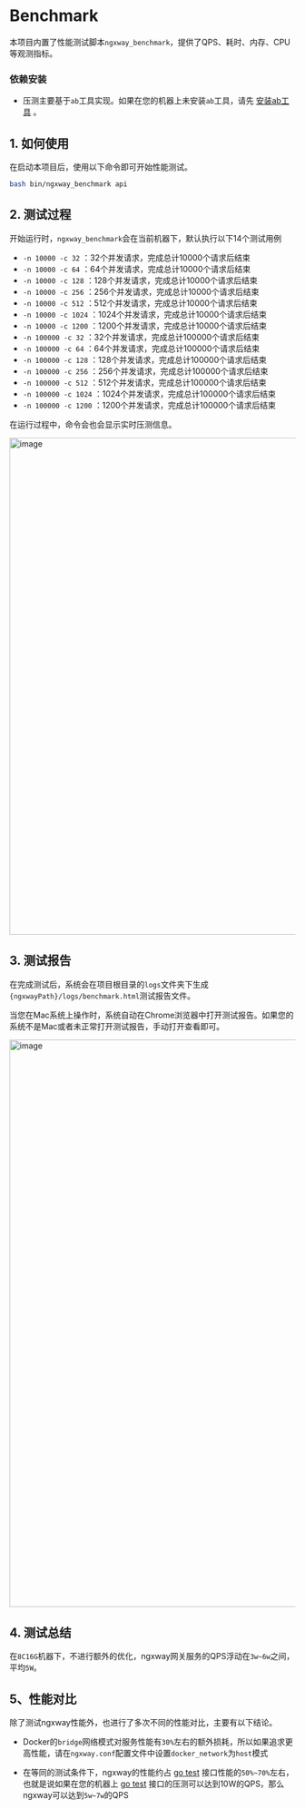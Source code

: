 # Benchmark
本项目内置了性能测试脚本```ngxway_benchmark```，提供了QPS、耗时、内存、CPU等观测指标。

### 依赖安装
- 压测主要基于```ab```工具实现。如果在您的机器上未安装```ab```工具，请先 [安装ab工具](https://github.com/WGrape/ngxway/wiki/Q&A#1-how-to-install-ab) 。

## 1. 如何使用
在启动本项目后，使用以下命令即可开始性能测试。

```bash
bash bin/ngxway_benchmark api
```

## 2. 测试过程
开始运行时，```ngxway_benchmark```会在当前机器下，默认执行以下14个测试用例

- ```-n 10000 -c 32``` ：32个并发请求，完成总计10000个请求后结束
- ```-n 10000 -c 64``` ：64个并发请求，完成总计10000个请求后结束
- ```-n 10000 -c 128``` ：128个并发请求，完成总计10000个请求后结束
- ```-n 10000 -c 256``` ：256个并发请求，完成总计10000个请求后结束
- ```-n 10000 -c 512``` ：512个并发请求，完成总计10000个请求后结束
- ```-n 10000 -c 1024``` ：1024个并发请求，完成总计10000个请求后结束
- ```-n 10000 -c 1200``` ：1200个并发请求，完成总计10000个请求后结束
- ```-n 100000 -c 32``` ：32个并发请求，完成总计100000个请求后结束
- ```-n 100000 -c 64``` ：64个并发请求，完成总计100000个请求后结束
- ```-n 100000 -c 128``` ：128个并发请求，完成总计100000个请求后结束
- ```-n 100000 -c 256``` ：256个并发请求，完成总计100000个请求后结束
- ```-n 100000 -c 512``` ：512个并发请求，完成总计100000个请求后结束
- ```-n 100000 -c 1024``` ：1024个并发请求，完成总计100000个请求后结束
- ```-n 100000 -c 1200``` ：1200个并发请求，完成总计100000个请求后结束

在运行过程中，命令会也会显示实时压测信息。

<img width="876" alt="image" src="https://user-images.githubusercontent.com/35942268/224525700-692df740-92f5-4ad6-8343-0ea7ebccd8ad.png">

## 3. 测试报告
在完成测试后，系统会在项目根目录的```logs```文件夹下生成```{ngxwayPath}/logs/benchmark.html```测试报告文件。

当您在Mac系统上操作时，系统自动在Chrome浏览器中打开测试报告。如果您的系统不是Mac或者未正常打开测试报告，手动打开查看即可。

<img width="1000" alt="image" src="https://user-images.githubusercontent.com/35942268/224526169-3ca6cd09-380d-4acf-b184-b972db85685b.png">

## 4. 测试总结
在```8C16G```机器下，不进行额外的优化，ngxway网关服务的QPS浮动在```3w~6w```之间，平均```5W```。

## 5、性能对比
除了测试ngxway性能外，也进行了多次不同的性能对比，主要有以下结论。

- Docker的```bridge```网络模式对服务性能有```30%```左右的额外损耗，所以如果追求更高性能，请在```ngxway.conf```配置文件中设置```docker_network```为```host```模式

- 在等同的测试条件下，ngxway的性能约占 [go test](https://github.com/WGrape/ngxway/blob/d11c8a10bbd1c1cf382e5564515907875a75d56e/example/goserver/main.go#L16) 接口性能的```50%~70%```左右，也就是说如果在您的机器上 [go test](https://github.com/WGrape/ngxway/blob/d11c8a10bbd1c1cf382e5564515907875a75d56e/example/goserver/main.go#L16) 接口的压测可以达到10W的QPS，那么ngxway可以达到```5w~7w```的QPS


